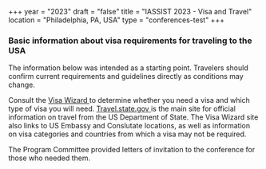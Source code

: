 +++
year = "2023"
draft = "false"
title = "IASSIST 2023 - Visa and Travel"
location = "Philadelphia, PA, USA"
type = "conferences-test"
+++

### Basic information about visa requirements for traveling to the USA

The information below was intended as a starting point.  Travelers should confirm current requirements and guidelines directly as conditions may change.

Consult the [Visa Wizard <i class="fas fa-external-link-alt"></i>](https://travel.state.gov/content/travel/en/us-visas/visa-information-resources/wizard.html) to determine whether you need a visa and which type of visa you will need. [Travel.state.gov <i class="fas fa-external-link-alt"></i>](https://travel.state.gov) is the main site for official information on travel from the US Department of State. The Visa Wizard site also links to US Embassy and Conslutate locations, as well as information on visa categories and countries from which a visa may not be required.

The Program Committee provided letters of invitation to the conference for those who needed them.
